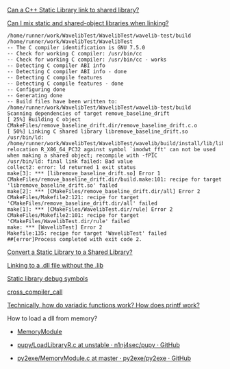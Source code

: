 [Can a C++ Static Library link to shared library?](https://stackoverflow.com/questions/1242820/can-a-c-static-library-link-to-shared-library)

[Can I mix static and shared-object libraries when linking?](https://stackoverflow.com/questions/2954387/can-i-mix-static-and-shared-object-libraries-when-linking)

```
/home/runner/work/WavelibTest/WavelibTest/wavelib-test/build
/home/runner/work/WavelibTest/WavelibTest
-- The C compiler identification is GNU 7.5.0
-- Check for working C compiler: /usr/bin/cc
-- Check for working C compiler: /usr/bin/cc - works
-- Detecting C compiler ABI info
-- Detecting C compiler ABI info - done
-- Detecting C compile features
-- Detecting C compile features - done
-- Configuring done
-- Generating done
-- Build files have been written to: /home/runner/work/WavelibTest/WavelibTest/wavelib-test/build
Scanning dependencies of target remove_baseline_drift
[ 25%] Building C object CMakeFiles/remove_baseline_drift.dir/remove_baseline_drift.c.o
[ 50%] Linking C shared library libremove_baseline_drift.so
/usr/bin/ld: /home/runner/work/WavelibTest/WavelibTest/wavelib/build/install/lib/libwavelib.a(wavelib.c.o): relocation R_X86_64_PC32 against symbol `imodwt_fft' can not be used when making a shared object; recompile with -fPIC
/usr/bin/ld: final link failed: Bad value
collect2: error: ld returned 1 exit status
make[3]: *** [libremove_baseline_drift.so] Error 1
CMakeFiles/remove_baseline_drift.dir/build.make:101: recipe for target 'libremove_baseline_drift.so' failed
make[2]: *** [CMakeFiles/remove_baseline_drift.dir/all] Error 2
CMakeFiles/Makefile2:121: recipe for target 'CMakeFiles/remove_baseline_drift.dir/all' failed
make[1]: *** [CMakeFiles/WavelibTest.dir/rule] Error 2
CMakeFiles/Makefile2:101: recipe for target 'CMakeFiles/WavelibTest.dir/rule' failed
make: *** [WavelibTest] Error 2
Makefile:135: recipe for target 'WavelibTest' failed
##[error]Process completed with exit code 2.
```

[Convert a Static Library to a Shared Library?](https://stackoverflow.com/questions/655163/convert-a-static-library-to-a-shared-library)

[Linking to a .dll file without the .lib](https://stackoverflow.com/questions/45030749/linking-to-a-dll-file-without-the-lib)

[Static library debug symbols](https://stackoverflow.com/questions/7575298/static-library-debug-symbols)

[cross_compiler_call](https://github.com/jbandela/cross_compiler_call)

[Technically, how do variadic functions work? How does printf work?](https://stackoverflow.com/questions/23104628/technically-how-do-variadic-functions-work-how-does-printf-work)

How to load a dll from memory?

- [MemoryModule](https://github.com/fancycode/MemoryModule)

- [pupy/LoadLibraryR.c at unstable · n1nj4sec/pupy · GitHub](https://github.com/n1nj4sec/pupy/blob/unstable/client/sources/LoadLibraryR.c)

- [py2exe/MemoryModule.c at master · py2exe/py2exe · GitHub](https://github.com/py2exe/py2exe/blob/master/source/MemoryModule.c)

